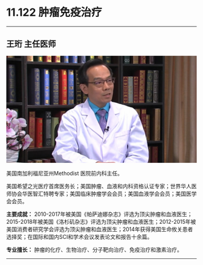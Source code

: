 # 11.122 肿瘤免疫治疗

---

## 王珩 主任医师

![1682751603770](image/c11_122/1682751603770.png)

美国南加利福尼亚州Methodist 医院前内科主任。

美国希望之光医疗首席医务长；美国肿瘤、血液和内科资格认证专家；世界华人医师协会华医智汇特聘专家；美国临床肿瘤学会会员；美国血液学会会员；美国医学会会员。


**主要成就：** 2010-2017年被美国《帕萨迪娜杂志》评选为顶尖肿瘤和血液医生；2015-2018年被美国《洛杉矶杂志》评选为顶尖肿瘤和血液医生；2012-2015年被美国消费者研究学会评选为顶尖肿瘤和血液医生；2014年获得美国生命攸关患者选择奖；在国际和国内SCI和学术会议发表论文和报告十余篇。


**专业擅长：** 肿瘤的化疗、生物治疗、分子靶向治疗、免疫治疗和激素治疗。

---
